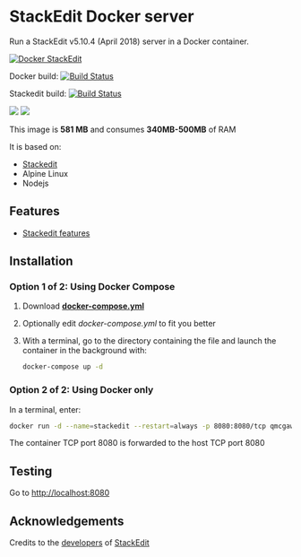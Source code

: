 # StackEdit Docker server

Run a StackEdit v5.10.4 (April 2018) server in a Docker container.

[![Docker StackEdit](https://github.com/qdm12/stackedit-docker/raw/master/readme/title.png)](https://hub.docker.com/r/qmcgaw/stackedit/)

Docker build:
[![Build Status](https://travis-ci.org/qdm12/stackedit-docker.svg?branch=master)](https://travis-ci.org/qdm12/stackedit-docker)

Stackedit build:
[![Build Status](https://img.shields.io/travis/benweet/stackedit.svg?style=flat)](https://travis-ci.org/benweet/stackedit)

[![](https://images.microbadger.com/badges/image/qmcgaw/stackedit.svg)](https://microbadger.com/images/qmcgaw/stackedit "Get your own image badge on microbadger.com")
[![](https://images.microbadger.com/badges/version/qmcgaw/stackedit.svg)](https://microbadger.com/images/qmcgaw/stackedit "Get your own version badge on microbadger.com")

This image is **581 MB** and consumes **340MB-500MB** of RAM

It is based on:
- [Stackedit](https://github.com/benweet/stackedit)
- Alpine Linux
- Nodejs

## Features

- [Stackedit features](https://github.com/benweet/stackedit/blob/master/README.md#stackedit-can)

## Installation

### Option 1 of 2: Using Docker Compose

1. Download [**docker-compose.yml**](https://raw.githubusercontent.com/qdm12/stackedit-docker/master/docker-compose.yml)
1. Optionally edit *docker-compose.yml* to fit you better
1. With a terminal, go to the directory containing the file and launch 
the container in the background with:

    ```bash   
    docker-compose up -d
    ```

### Option 2 of 2: Using Docker only

In a terminal, enter:

```bash   
docker run -d --name=stackedit --restart=always -p 8080:8080/tcp qmcgaw/stackedit
```

The container TCP port 8080 is forwarded to the host TCP port 8080

## Testing

Go to [http://localhost:8080](http://localhost:8080)

## Acknowledgements

Credits to the [developers](https://github.com/benweet/stackedit/graphs/contributors) 
of [StackEdit](https://stackedit.io/)

